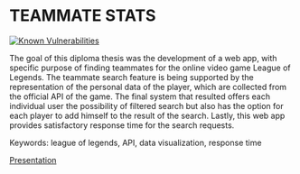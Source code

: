 # TEAMMATE STATS
[![Known Vulnerabilities](https://snyk.io/test/github/satner/diplomatiki/badge.svg?targetFile=package.json)](https://snyk.io/test/github/satner/diplomatiki?targetFile=package.json)

The goal of this diploma thesis was the development of a web app, with specific purpose of finding teammates for the online video game League of Legends. The teammate search feature is being supported by the representation of the personal data of the player, which are collected from the official API of the game. The final system that resulted offers each individual user the possibility of filtered search but also has the option for each player to add himself to the result of the search. Lastly, this web app provides satisfactory response time for the search requests.

Keywords: league of legends, API, data visualization, response time

[Presentation](https://www.youtube.com/watch?v=UE6Y1n84Obo)
